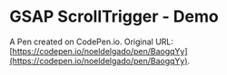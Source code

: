 # GSAP ScrollTrigger - Demo

A Pen created on CodePen.io. Original URL: [https://codepen.io/noeldelgado/pen/BaogqYy](https://codepen.io/noeldelgado/pen/BaogqYy).

